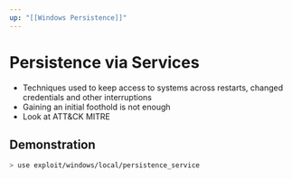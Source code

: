 ```yaml
---
up: "[[Windows Persistence]]"
---
```


# Persistence via Services

- Techniques used to keep access to systems across restarts, changed credentials and other interruptions
- Gaining an initial foothold is not enough
- Look at ATT&CK MITRE

## Demonstration

```bash
> use exploit/windows/local/persistence_service
```
